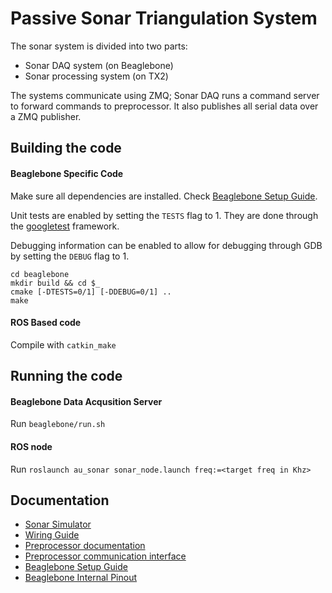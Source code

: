 # Passive Sonar Triangulation System

The sonar system is divided into two parts:
* Sonar DAQ system (on Beaglebone)
* Sonar processing system (on TX2)

The systems communicate using ZMQ; Sonar DAQ runs a command server to forward commands to preprocessor. It also publishes all serial data over a ZMQ publisher.

## Building the code

#### Beaglebone Specific Code
Make sure all dependencies are installed. Check [Beaglebone Setup Guide](docs/bbb-install.md).

Unit tests are enabled by setting the `TESTS` flag to 1. They are done through the [googletest](https://github.com/google/googletest) framework.

Debugging information can be enabled to allow for debugging through GDB by setting the `DEBUG` flag to 1.
```
cd beaglebone
mkdir build && cd $_
cmake [-DTESTS=0/1] [-DDEBUG=0/1] ..
make
```

#### ROS Based code
Compile with `catkin_make`

## Running the code

#### Beaglebone Data Acqusition Server
Run `beaglebone/run.sh`

#### ROS node
Run `roslaunch au_sonar sonar_node.launch freq:=<target freq in Khz>`

## Documentation
* [Sonar Simulator](docs/simulator.md)
* [Wiring Guide](docs/wiring.md)
* [Preprocessor documentation](preprocessor_firmware/README.md)
* [Preprocessor communication interface](preprocessor_firmware/docs/CommInterface.md)
* [Beaglebone Setup Guide](docs/bbb-install.md)
* [Beaglebone Internal Pinout](docs/pinout.md)

